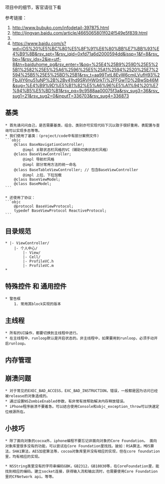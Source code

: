 项目中的细节，客官请往下看

参考链接：
1. http://www.bubuko.com/infodetail-397875.html
2. http://jingyan.baidu.com/article/4665065801f024f549e5f839.html
3. 
2. https://www.baidu.com/s?wd=iOS%20%E5%BC%80%E5%8F%91%E6%80%BB%E7%BB%93%E4%B9%8B&rsv_spt=1&rsv_iqid=0xfd71a6d2000594dd&issp=1&f=8&rsv_bp=1&rsv_idx=2&ie=utf-8&tn=baiduhome_pg&rsv_enter=1&oq=%25E4%25B9%259D%25E5%25B1%2582%25E5%25A6%2596%25E5%25A1%2594%2520%25E7%2594%25B5%25E5%25BD%25B1&rsv_t=aa99TxtL8EvW6cmjLVufH93%2FbJjlY6nu51uNP%2B%2By41hd9SRVHW0rkTi%2FFGwTD%2BwSb46M&sug=%E4%B9%9D%E5%B1%82%E5%A6%96%E5%A1%94%20%E7%94%B5%E5%BD%B1&rsv_pq=9c9588aa00075f3a&rsv_sug3=36&rsv_sug1=21&rsv_sug2=0&inputT=336703&rsv_sug4=336873

## 基类
	* 首先请问问自己，是否需要基类，组合、类别亦可实现代码下沉以致于很好重用，表配置与查询可以实现多态等等。
	* 我们使用了基类：(project/code中有部分案例文件)
	```objc
		@class BaseNavigationController;
			@impl 关联状态栏风格的VC（辅助切换状态栏风格）
		@class BaseViewController;
			@impl 导航栏风格
			@impl 部分常用方法的统一命名
		@class BaseTableViewController; // 包含BaseViewController
			@impl 上拉、下拉加载
		@class BaseViewModel;
		@class BaseModel;
	```

	* 还使用了协议：
	```objc
		@protocol BaseViewProtocol;
		typedef BaseViewProtocol ReactiveProtocol;
	```

## 目录规范
	* |- ViewController/
		|- 个人中心/
			|- View/
			|- Cell/
			|- ProfileVC.h
			|- ProfileVC.m
	* 

## 特殊控件 和 通用控件
	* 警告框
		1. 常用其block实现的版本

## 主线程
	* 所有的UI操作，都要切换到主线程中进行。
	* 在主线程中，runloop默认是开启状态的。非主线程中，如果要用到runloop，必须手动开启runloop。


## 内存管理

## 崩溃问题
	* 对于常见的EXEC_BAD_ACCESS，EXC_BAD_INSTRUCTION，错误，一般都是因为访问已经被release的对象造成的。
	* 通过设置NSZombieEnabled参数，有非常有效帮助解决内存释放错误。
	* iPhone程序崩溃不要着急。可以结合使用Console和objc_exception_throw可以快速定位根源所在。

## 小技巧
	* 除了面向对象的cocoa外，iphone编程不要忘记非面向对象的Core Foundation。 面向对象库里很多没有的功能，可以尝试在Core Foundation里找找。披如：RSA算法，MD5算法，SHA1算法，AES加密算法等，cocoa对象库里并没有相应的实现，但在core foundation里，均有相应的实现。

	* NSString类里没有的字符串编码GBK，GB2312，GB18030等，在CoreFoundation里，能找到相应的编码。建立socket连接，获得输入流和输出流时，也需要使用Core Foundation里的CFNetwork api。等等。



